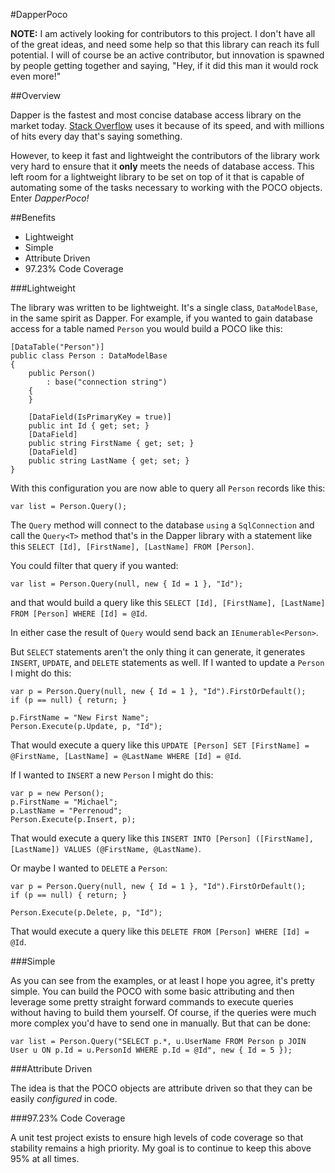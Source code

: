 #DapperPoco

**NOTE:** I am actively looking for contributors to this project. I don't have all of the great ideas, and need some help so that this library can reach its full potential. I will of course be an active contributor, but innovation is spawned by people getting together and saying, "Hey, if it did this man it would rock even more!"

##Overview

Dapper is the fastest and most concise database access library on the market today. [Stack Overflow](http://stackoverflow.com) uses it because of its speed, and with millions of hits every day that's saying something.

However, to keep it fast and lightweight the contributors of the library work very hard to ensure that it **only** meets the needs of database access. This left room for a lightweight library to be set on top of it that is capable of automating some of the tasks necessary to working with the POCO objects. Enter *DapperPoco!*

##Benefits

* Lightweight
* Simple
* Attribute Driven
* 97.23% Code Coverage

###Lightweight

The library was written to be lightweight. It's a single class, `DataModelBase`, in the same spirit as Dapper. For example, if you wanted to gain database access for a table named `Person` you would build a POCO like this:

    [DataTable("Person")]
    public class Person : DataModelBase
    {
        public Person()
            : base("connection string")
        {
        }
        
        [DataField(IsPrimaryKey = true)]
        public int Id { get; set; }
        [DataField]
        public string FirstName { get; set; }
        [DataField]
        public string LastName { get; set; }
    }

With this configuration you are now able to query all `Person` records like this:

    var list = Person.Query();

The `Query` method will connect to the database `using` a `SqlConnection` and call the `Query<T>` method that's in the Dapper library with a statement like this `SELECT [Id], [FirstName], [LastName] FROM [Person]`.

You could filter that query if you wanted:

    var list = Person.Query(null, new { Id = 1 }, "Id");

and that would build a query like this `SELECT [Id], [FirstName], [LastName] FROM [Person] WHERE [Id] = @Id`.

In either case the result of `Query` would send back an `IEnumerable<Person>`.

But `SELECT` statements aren't the only thing it can generate, it generates `INSERT`, `UPDATE`, and `DELETE` statements as well. If I wanted to update a `Person` I might do this:

    var p = Person.Query(null, new { Id = 1 }, "Id").FirstOrDefault();
    if (p == null) { return; }
    
    p.FirstName = "New First Name";
    Person.Execute(p.Update, p, "Id");

That would execute a query like this `UPDATE [Person] SET [FirstName] = @FirstName, [LastName] = @LastName WHERE [Id] = @Id`.

If I wanted to `INSERT` a new `Person` I might do this:

    var p = new Person();
    p.FirstName = "Michael";
    p.LastName = "Perrenoud";
    Person.Execute(p.Insert, p);

That would execute a query like this `INSERT INTO [Person] ([FirstName], [LastName]) VALUES (@FirstName, @LastName)`.

Or maybe I wanted to `DELETE` a `Person`:

    var p = Person.Query(null, new { Id = 1 }, "Id").FirstOrDefault();
    if (p == null) { return; }
    
    Person.Execute(p.Delete, p, "Id");

That would execute a query like this `DELETE FROM [Person] WHERE [Id] = @Id`.

###Simple

As you can see from the examples, or at least I hope you agree, it's pretty simple. You can build the POCO with some basic attributing and then leverage some pretty straight forward commands to execute queries without having to build them yourself. Of course, if the queries were much more complex you'd have to send one in manually. But that can be done:

    var list = Person.Query("SELECT p.*, u.UserName FROM Person p JOIN User u ON p.Id = u.PersonId WHERE p.Id = @Id", new { Id = 5 });

###Attribute Driven

The idea is that the POCO objects are attribute driven so that they can be easily *configured* in code.

###97.23% Code Coverage

A unit test project exists to ensure high levels of code coverage so that stability remains a high priority. My goal is to continue to keep this above 95% at all times.
